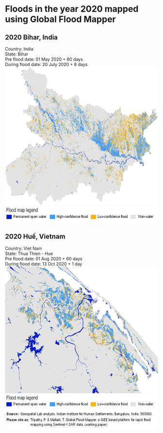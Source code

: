 # Floods in the year 2020 mapped using Global Flood Mapper

## 2020 Bihar, India<br/>
Country: India<br/>
State: Bihar<br/>
Pre flood date: 01 May 2020 + 60 days<br/>
During flood date: 20 July 2020 + 8 days<br/>
<img src="../../media/expl/2020_Bihar.png" height="455" width="700"><br/>
<img src="../../media/legend.png" height="55" width="730"><br/>

## 2020 Huế, Vietnam<br/>
Country: Viet Nam<br/>
State: Thua Thien - Hue<br/>
Pre flood date: 01 Aug 2020 + 60 days<br/>
During flood date: 13 Oct 2020 + 1 day<br/>
<img src="../../media/expl/2020_Hue.png" height="417" width="700"><br/>
<img src="../../media/legend_base.png" height="115" width="730"><br/>
